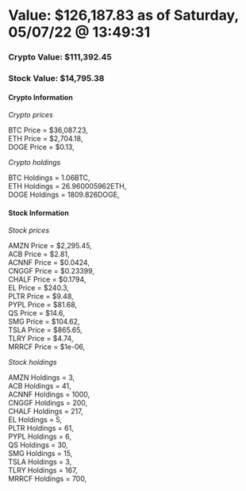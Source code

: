 # Value: $126,187.83 as of Saturday, 05/07/22 @ 13:49:31 

### Crypto Value: $111,392.45

### Stock Value: $14,795.38

#### Crypto Information 
*Crypto prices* 

BTC Price = $36,087.23,  
ETH Price = $2,704.18,  
DOGE Price = $0.13,  


*Crypto holdings* 

BTC Holdings = 1.06BTC,  
ETH Holdings = 26.960005962ETH,  
DOGE Holdings = 1809.826DOGE,  


#### Stock Information 

*Stock prices* 

AMZN Price = $2,295.45,  
ACB Price = $2.81,  
ACNNF Price = $0.0424,  
CNGGF Price = $0.23399,  
CHALF Price = $0.1794,  
EL Price = $240.3,  
PLTR Price = $9.48,  
PYPL Price = $81.68,  
QS Price = $14.6,  
SMG Price = $104.62,  
TSLA Price = $865.65,  
TLRY Price = $4.74,  
MRRCF Price = $1e-06,  


*Stock holdings* 

AMZN Holdings = 3,  
ACB Holdings = 41,  
ACNNF Holdings = 1000,  
CNGGF Holdings = 200,  
CHALF Holdings = 217,  
EL Holdings = 5,  
PLTR Holdings = 61,  
PYPL Holdings = 6,  
QS Holdings = 30,  
SMG Holdings = 15,  
TSLA Holdings = 3,  
TLRY Holdings = 167,  
MRRCF Holdings = 700,  


